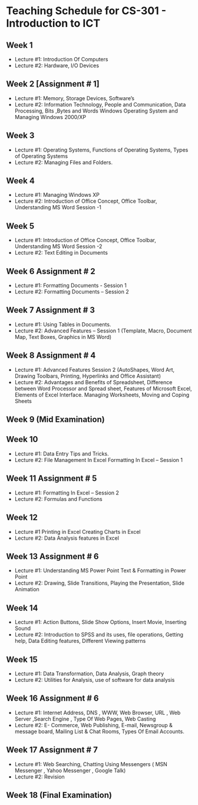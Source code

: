
# Teaching Schedule for CS-301 - Introduction to ICT

## Week 1

- Lecture #1:   Introduction Of Computers
- Lecture #2:   Hardware, I/O Devices

## Week 2 [Assignment # 1]

- Lecture #1:   Memory, Storage Devices, Software’s 
- Lecture #2:   Information Technology, People and Communication, Data Processing, Bits ,Bytes and Words Windows Operating System and Managing Windows 2000/XP

## Week 3

- Lecture #1:   Operating Systems, Functions of Operating Systems, Types of Operating Systems
- Lecture #2:   Managing Files and Folders. 

## Week 4

- Lecture #1:   Managing Windows XP
- Lecture #2:   Introduction of Office Concept, Office Toolbar, Understanding MS Word Session -1 

## Week 5

- Lecture #1:   Introduction of Office Concept, Office Toolbar, Understanding MS Word Session -2
- Lecture #2:   Text Editing in Documents

## Week 6   Assignment # 2

- Lecture #1:   Formatting Documents  - Session 1
- Lecture #2:   Formatting Documents – Session 2

## Week 7   Assignment # 3

- Lecture #1:   Using Tables in Documents.
- Lecture #2:   Advanced Features  – Session 1 
(Template, Macro, Document Map, Text Boxes, Graphics in MS Word)

## Week 8   Assignment # 4

- Lecture #1:    Advanced Features Session 2 (AutoShapes, Word Art, Drawing Toolbars, Printing, Hyperlinks and Office Assistant)
- Lecture #2:    Advantages and Benefits of Spreadsheet, Difference between Word Processor and Spread sheet, Features of Microsoft Excel, Elements of Excel Interface.
Managing Worksheets, Moving and Coping Sheets

## Week 9   (Mid Examination)

## Week 10

- Lecture #1:   Data Entry Tips and Tricks.
- Lecture #2:   File Management In Excel
                Formatting In Excel – Session 1

## Week 11  Assignment # 5

- Lecture #1:   Formatting In Excel – Session 2
- Lecture #2:   Formulas and Functions

## Week 12

- Lecture #1    Printing in Excel
                Creating Charts in Excel
- Lecture #2:   Data Analysis features in Excel 

## Week 13  Assignment # 6

- Lecture #1:   Understanding MS Power Point
                Text & Formatting in Power Point
- Lecture #2:   Drawing, Slide Transitions, Playing the Presentation, Slide Animation

## Week 14

- Lecture #1:   Action Buttons, Slide Show Options, Insert Movie, Inserting Sound
- Lecture #2:   Introduction to SPSS and its uses, file operations, Getting help, Data Editing features, Different Viewing patterns

## Week 15

- Lecture #1:   Data Transformation, Data Analysis, Graph theory
- Lecture #2:   Utilities for Analysis, use of software for data analysis

## Week 16  Assignment # 6

- Lecture #1:   Internet Address, DNS , WWW, Web Browser, URL , Web Server ,Search Engine , Type Of Web Pages, Web Casting
- Lecture #2:   E- Commerce, 
Web Publishing, E-mail, 
Newsgroup & message board, Mailing List & Chat Rooms, 
Types Of Email Accounts.

## Week 17	Assignment # 7

- Lecture #1:   Web Searching, Chatting Using Messengers ( MSN Messenger , Yahoo Messenger , Google Talk)
- Lecture #2:   Revision

## Week 18	(Final Examination)
